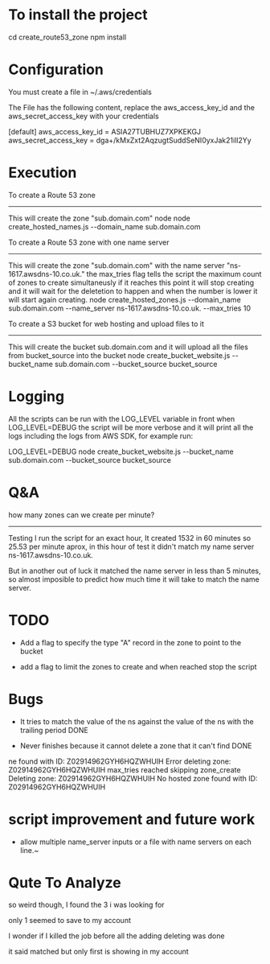 To install the project
======================

cd create_route53_zone
npm install


Configuration
=============

You must create a file in ~/.aws/credentials

The File has the following content, replace the aws_access_key_id and the aws_secret_access_key with your credentials

[default]
aws_access_key_id = ASIA27TUBHUZ7XPKEKGJ
aws_secret_access_key = dga+/kMxZxt2AqzugtSuddSeNI0yxJak21ill2Yy


Execution
=========


To create a Route 53 zone
*************************

This will create the zone "sub.domain.com"
node node create_hosted_names.js --domain_name sub.domain.com


To create a Route 53 zone with one name server
**********************************************

This will create the zone "sub.domain.com" with the name server "ns-1617.awsdns-10.co.uk."
the max_tries flag tells the script the maximum count of zones to create simultaneusly if it reaches this point
it will stop creating and it will wait for the deletetion to happen and when the number is lower it will
start again creating.
node create_hosted_zones.js --domain_name sub.domain.com --name_server ns-1617.awsdns-10.co.uk. --max_tries 10


To create a S3 bucket for web hosting and upload files to it
************************************************************

This will create the bucket sub.domain.com and it will upload all the files from bucket_source into the bucket
node create_bucket_website.js --bucket_name sub.domain.com --bucket_source bucket_source


Logging
=======

All the scripts can be run with the LOG_LEVEL variable in front when LOG_LEVEL=DEBUG the script
will be more verbose and it will print all the logs including the logs from AWS SDK, for example run:

LOG_LEVEL=DEBUG node create_bucket_website.js --bucket_name sub.domain.com --bucket_source bucket_source


Q&A
===


how many zones can we create per minute?
****************************************

Testing I run the script for an exact hour, It created 1532 in 60 minutes so 25.53 per minute aprox, in this hour of test it didn't match my name server ns-1617.awsdns-10.co.uk.

But in another out of luck it matched the name server in less than 5 minutes, so almost imposible to predict how much time it will take to match the name server.


TODO
====


* Add a flag to specify the type "A" record in the zone to point to the bucket

* add a flag to limit the zones to create and when reached stop the script


Bugs
====


* It tries to match the value of the ns against the value of the ns with the trailing period DONE

* Never finishes because it cannot delete a zone that it can't find DONE

ne found with ID: Z02914962GYH6HQZWHUIH
Error deleting zone: Z02914962GYH6HQZWHUIH
max_tries reached skipping zone_create
Deleting zone: Z02914962GYH6HQZWHUIH
No hosted zone found with ID: Z02914962GYH6HQZWHUIH


script improvement and future work
==================================


* allow multiple name_server inputs or a file with name servers on each line.~


Qute To Analyze
===============


so weird though, I found the 3 i was looking for

only 1 seemed to save to my account

I wonder if I killed the job before all the adding deleting was done

it said matched but only first is showing in my account
